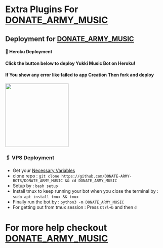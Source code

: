 # Extra Plugins For [DONATE_ARMY_MUSIC](https://github.com/DONATE-ARMY-BOTS/DONATE_ARMY_MUSIC)


## Deployment for [DONATE_ARMY_MUSIC](https://github.com/DONATE-ARMY-BOTS/DONATE_ARMY_MUSIC)

#### 🚀 Heroku Deployment

<h4>Click the button below to deploy Yukki Music Bot on Heroku!</h4>    
<h4>If You show any error like failed to app Creation Then fork and deploy </h4>
<a href="https://dashboard.heroku.com/new?template=https://github.com/DONATE-ARMY-BOTS/DONATE_ARMY_MUSIC"><img src="https://img.shields.io/badge/Deploy%20To%20Heroku-teal?style=for-the-badge&logo=heroku" width="200""/></a>


### 🖇 VPS Deployment
- Get your [Necessary Variables](https://github.com/DONATE-ARMY-BOTS/DONATE_ARMY_MUSIC/blob/master/sample.env)
- clone repo : `git clone https://github.com/DONATE-ARMY-BOTS/DONATE_ARMY_MUSIC && cd DONATE_ARMY_MUSIC`
- Setup by : `bash setup`
- Install tmux to keep running your bot when you close the terminal by :
`sudo apt install tmux && tmux`
- Finally run the bot by :
`python3 -m DONATE_ARMY_MUSIC`
- For getting out from tmux session : Press `Ctrl+b` and then `d`<br>


# For more help checkout [DONATE_ARMY_MUSIC](https://github.com/DONATE-ARMY-BOTS/DONATE_ARMY_MUSIC)
